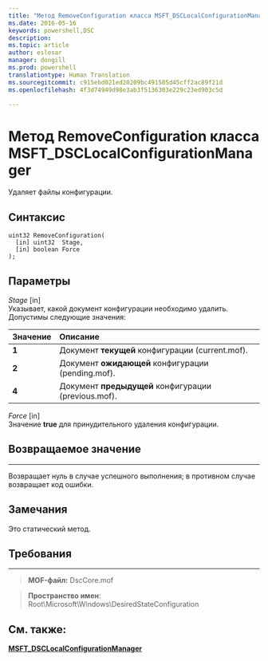 ```yaml
---
title: "Метод RemoveConfiguration класса MSFT_DSCLocalConfigurationManager"
ms.date: 2016-05-16
keywords: powershell,DSC
description: 
ms.topic: article
author: eslesar
manager: dongill
ms.prod: powershell
translationtype: Human Translation
ms.sourcegitcommit: c915ebd021ed20209bc491505d45cff2ac89f21d
ms.openlocfilehash: 4f3d74949d98e3ab3f5136303e229c23ed903c5d

---
```


# Метод RemoveConfiguration класса MSFT_DSCLocalConfigurationManager

Удаляет файлы конфигурации.

Синтаксис
------

```mof
uint32 RemoveConfiguration(
  [in] uint32  Stage,
  [in] boolean Force
);
```

Параметры
----------

*Stage* \[in\]  
Указывает, какой документ конфигурации необходимо удалить. Допустимы следующие значения:

|Значение |Описание |
|:--- |:---|
|**1** | Документ **текущей** конфигурации (current.mof). |
|**2** | Документ **ожидающей** конфигурации (pending.mof).  |
|**4** | Документ **предыдущей** конфигурации (previous.mof). |

*Force* \[in\]  
Значение **true** для принудительного удаления конфигурации.

## Возвращаемое значение
------------

Возвращает нуль в случае успешного выполнения; в противном случае возвращает код ошибки.

## Замечания

Это статический метод.

## Требования
------------
>**MOF-файл:** DscCore.mof

>**Пространство имен**: Root\Microsoft\Windows\DesiredStateConfiguration


## См. также:


[**MSFT_DSCLocalConfigurationManager**](msft-dsclocalconfigurationmanager.md)


 

 






<!--HONumber=Aug16_HO3-->



